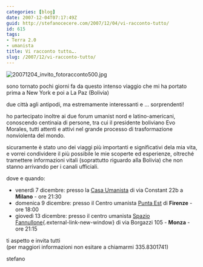 ```yaml
---
categories: [blog]
date: 2007-12-04T07:17:49Z
guid: http://stefanocecere.com/2007/12/04/vi-racconto-tutto/
id: 615
tags:
- Terra 2.0
- umanista
title: Vi racconto tutto….
slug: /2007/12/vi-racconto-tutto/
---
```


![20071204_invito_fotoracconto500.jpg](http://stefanocecere.com/wp-content/uploads/sites/3/2007/12/20071204_invito_fotoracconto500.jpg)

sono tornato pochi giorni fa da questo intenso viaggio che mi ha portato prima a New York e poi a La Paz (Bolivia)

due città agli antipodi, ma estremamente interessanti e … sorprendenti!

ho partecipato inoltre ai due forum umanist nord e latino-americani, conoscendo centinaia di persone, tra cui il presidente boliviano Evo Morales, tutti attenti e attivi nel grande processo di trasformazione nonviolenta del mondo.

sicuramente è stato uno dei viaggi più importanti e significativi dela mia vita, e vorrei condividere il più possibile le mie scoperte ed esperienze, oltreché tramettere informazioni vitali (soprattutto riguardo alla Bolivia) che non stanno arrivando per i canali ufficiali.

dove e quando:

- venerdì 7 dicembre: presso la <a href="http://www.casaumanista.it/" target="_blank" class="external-link-new-window">Casa Umanista</a> di via Constant 22b a **Milano** - ore 21:30
- domenica 9 dicembre: presso il Centro umanista <a href="http://associazioni.comune.firenze.it/puntaest/chisiamo/chisiamo.html" target="_blank" class="external-link-new-window">Punta Est</a> di **Firenze** - ore 18:00
- giovedì 13 dicembre: presso il centro umanista [Spazio Fannullone](http://www.ilfannullone.it/spazio/){.external-link-new-window} di via Borgazzi 105 - **Monza** - ore 21:15

ti aspetto e invita tutti  
(per maggiori informazioni non esitare a chiamarmi 335.8301741)

stefano